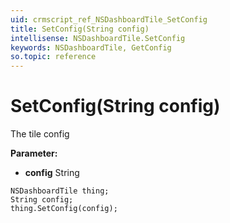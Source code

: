 ```yaml
---
uid: crmscript_ref_NSDashboardTile_SetConfig
title: SetConfig(String config)
intellisense: NSDashboardTile.SetConfig
keywords: NSDashboardTile, GetConfig
so.topic: reference
---
```


# SetConfig(String config)

The tile config

**Parameter:** 
 - **config** String

```crmscript
NSDashboardTile thing;
String config;
thing.SetConfig(config);
```

